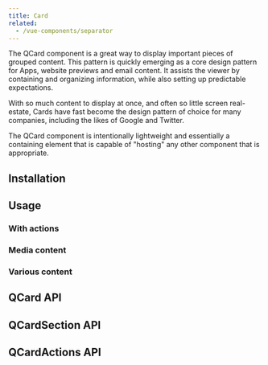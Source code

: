```yaml
---
title: Card
related:
  - /vue-components/separator
---
```


The QCard component is a great way to display important pieces of grouped content. This pattern is quickly emerging as a core design pattern for Apps, website previews and email content. It assists the viewer by containing and organizing information, while also setting up predictable expectations.

With so much content to display at once, and often so little screen real-estate, Cards have fast become the design pattern of choice for many companies, including the likes of Google and Twitter.

The QCard component is intentionally lightweight and essentially a containing element that is capable of "hosting" any other component that is appropriate.

## Installation
<doc-installation :components="['QCard', 'QCardSection', 'QCardActions']" />

## Usage
<doc-example title="Basic cards" file="QCard/Basic" />

### With actions
<doc-example title="Cards with actions" file="QCard/Actions" />

### Media content
<doc-example title="Cards with media content" file="QCard/Media" />

<doc-example title="Card with video" file="QCard/Video" />

<doc-example title="Card with parallax" file="QCard/Parallax" />

### Various content
<doc-example title="Various content" file="QCard/VariousContent" />

<doc-example title="Table" file="QCard/Table" />

<doc-example title="Tabs" file="QCard/Tabs" />

## QCard API
<doc-api file="QCard" />

## QCardSection API
<doc-api file="QCardSection" />

## QCardActions API
<doc-api file="QCardActions" />

